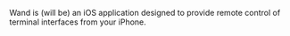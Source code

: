Wand is (will be) an iOS application designed to provide remote control of terminal interfaces from your iPhone.
